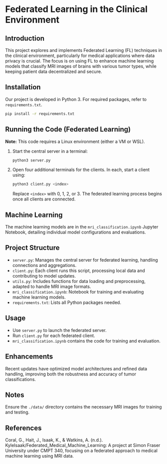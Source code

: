 
# Federated Learning in the Clinical Environment

## Introduction
This project explores and implements Federated Learning (FL) techniques in the clinical environment, particularly for medical applications where data privacy is crucial. The focus is on using FL to enhance machine learning models that classify MRI images of brains with various tumor types, while keeping patient data decentralized and secure.

## Installation
Our project is developed in Python 3. For required packages, refer to `requirements.txt`.
```bash
pip install -r requirements.txt
```

## Running the Code (Federated Learning)
**Note:** This code requires a Linux environment (either a VM or WSL).

1. Start the central server in a terminal:
   ```bash
   python3 server.py
   ```
2. Open four additional terminals for the clients. In each, start a client using:
   ```bash
   python3 client.py <index>
   ```
   Replace `<index>` with 0, 1, 2, or 3. The federated learning process begins once all clients are connected.

## Machine Learning
The machine learning models are in the `mri_classification.ipynb` Jupyter Notebook, detailing individual model configurations and evaluations.

## Project Structure
- `server.py`: Manages the central server for federated learning, handling connections and aggregations.
- `client.py`: Each client runs this script, processing local data and contributing to model updates.
- `utils.py`: Includes functions for data loading and preprocessing, adapted to handle MRI image formats.
- `mri_classification.ipynb`: Notebook for training and evaluating machine learning models.
- `requirements.txt`: Lists all Python packages needed.

## Usage
- Use `server.py` to launch the federated server.
- Run `client.py` for each federated client.
- `mri_classification.ipynb` contains the code for training and evaluation.

## Enhancements
Recent updates have optimized model architectures and refined data handling, improving both the robustness and accuracy of tumor classifications.

## Notes
Ensure the `./data/` directory contains the necessary MRI images for training and testing.

## References
Coral, G., Hait, J., Isaak, K., & Watkins, A. (n.d.). KyleIsaak/Federated_Medical_Machine_Learning: A project at Simon Fraser University under CMPT 340, focusing on a federated approach to medical machine learning using MRI data.
